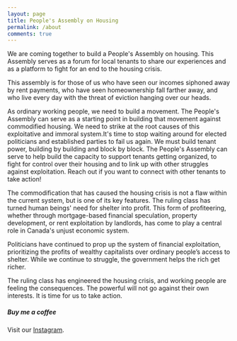 ```yaml
---
layout: page
title: People's Assembly on Housing
permalink: /about
comments: true
---
```


<div class="row justify-content-between">
<div class="col-md-8 pr-5">

<p>We are coming together to build a People's Assembly on housing. This Assembly serves as a forum for local tenants to share our experiences and as a platform to fight for an end to the housing crisis.</p>

<p>This assembly is for those of us who have seen our incomes siphoned away by rent payments, who have seen homeownership fall farther away, and who live every day with the threat of eviction hanging over our heads.
</p>

<p>As ordinary working people, we need to build a movement. The People's Assembly can serve as a starting point in building that movement against commodified housing. We need to strike at the root causes of this exploitative and immoral system.It's time to stop waiting around for elected politicians and established parties to fail us again. We must build tenant power, building by building and block by block. The People's Assembly can serve to help build the capacity to support tenants getting organized, to fight for control over their housing and to link up with other struggles against exploitation. Reach out if you want to connect with other tenants to take action!
</p>

<p>The commodification that has caused the housing crisis is not a flaw within the current system, but is one of its key features. The ruling class has turned human beings' need for shelter into profit. This form of profiteering, whether through mortgage-based financial speculation, property development, or rent exploitation by landlords, has come to play a central role in Canada's unjust economic system.</p>

<p>Politicians have continued to prop up the system of financial exploitation, prioritizing the profits of wealthy capitalists over ordinary people’s access to shelter. While we continue to struggle, the government helps the rich get richer.</p>

<p>The ruling class has engineered the housing crisis, and working people are feeling the consequences. The powerful will not go against their own interests. It is time for us to take action.</p>

</div>

<div class="col-md-4">

<div class="sticky-top sticky-top-80">
<h5>Buy me a coffee</h5>

<p>Visit our <a href="https://www.instagram.com/anti.imperialist.alliance/">Instagram</a>.</p>

</div>
</div>
</div>
